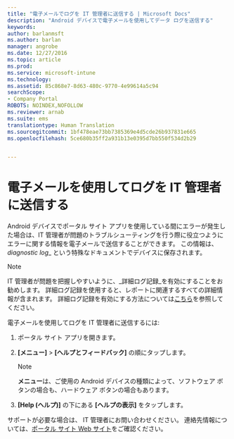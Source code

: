 ```yaml
---
title: "電子メールでログを IT 管理者に送信する | Microsoft Docs"
description: "Android デバイスで電子メールを使用してデータ ログを送信する"
keywords: 
author: barlanmsft
ms.author: barlan
manager: angrobe
ms.date: 12/27/2016
ms.topic: article
ms.prod: 
ms.service: microsoft-intune
ms.technology: 
ms.assetid: 85c868e7-8d63-480c-9770-4e99614a5c94
searchScope:
- Company Portal
ROBOTS: NOINDEX,NOFOLLOW
ms.reviewer: arnab
ms.suite: ems
translationtype: Human Translation
ms.sourcegitcommit: 1bf478eae73bb7385369e4d5cde26b937831e665
ms.openlocfilehash: 5ce680b35ff2a931b13e0395d7bb550f534d2b29


---
```



# <a name="send-logs-to-your-it-admin-using-email"></a>電子メールを使用してログを IT 管理者に送信する

Android デバイスでポータル サイト アプリを使用している間にエラーが発生した場合は、IT 管理者が問題のトラブルシューティングを行う際に役立つようにエラーに関する情報を電子メールで送信することができます。 この情報は、_diagnostic log__ という特殊なドキュメントでデバイスに保存されます。

> [!Note]
> IT 管理者が問題を把握しやすいように、_詳細ログ記録_を有効にすることをお勧めします。 詳細ログ記録を使用すると、レポートに関連するすべての詳細情報が含まれます。 詳細ログ記録を有効にする方法については[こちら](use-verbose-logging-to-help-your-it-administrator-fix-device-issues-android.md)を参照してください。

電子メールを使用してログを IT 管理者に送信するには:

1.  ポータル サイト アプリを開きます。

2.  **[メニュー]** >  **[ヘルプとフィードバック]** の順にタップします。

    > [!NOTE]
    > **メニュー**は、ご使用の Android デバイスの種類によって、ソフトウェア ボタンの場合も、ハードウェア ボタンの場合もあります。

3.  **[Help (ヘルプ)]** の下にある **[ヘルプの表示]** をタップします。

サポートが必要な場合は、 IT 管理者にお問い合わせください。 連絡先情報については、[ポータル サイト Web サイト](http://portal.manage.microsoft.com)をご確認ください。



<!--HONumber=Dec16_HO5-->


